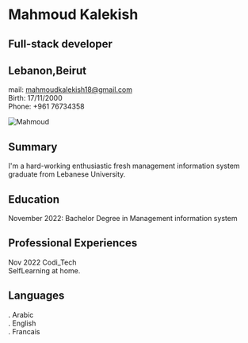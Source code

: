 # Mahmoud Kalekish <br />

## Full-stack developer
## Lebanon,Beirut <br />
mail: mahmoudkalekish18@gmail.com  <br />
Birth: 17/11/2000 <br />
Phone: +961 76734358

![Mahmoud](https://user-images.githubusercontent.com/101974539/204000483-73e9eb95-0a3a-41dc-aaac-037fcdcef89e.jpeg)

## Summary
I'm a hard-working enthusiastic fresh management information system graduate from Lebanese University.

## Education

November 2022: Bachelor Degree in Management information system

## Professional Experiences
Nov 2022 Codi_Tech <br />
SelfLearning at home.

## Languages
. Arabic <br />
. English <br />
. Francais <br />

<br />


